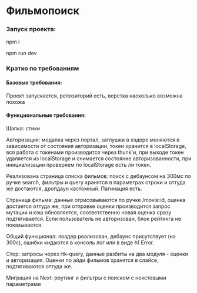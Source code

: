 # Фильмопоиск

### Запуск проекта:

npm i

npm run dev

### Кратко по требованиям

#### Базовые требования:

Проект запускается, репозиторий есть, верстка насколько возможна похожа

#### Функциональные требования:

Шапка: стики

Авторизация: модалка через портал, заглушки в хэдере меняются в зависимости от состояния авторизации, токен хранится в localStorage, вся работа с токенами производится через thunk'и, при выходе токен удаляется из localStorage и снимается состояние авторизованности, при инициализации проверяем по localStorage есть ли токен.

Реализована страница списка фильмов: поиск с дебаунсом на 300мс по ручке search, фильтры и query хранятся в параметрах строки и оттуда же достаются, дропдаун кастомный. Пагинация есть.

Страница фильма: данные отрисовываются по ручке /movie:id, оценка достается оттуда же, при отправке оценки производится запрос мутации и кэш обновляется, соответственно новая оценка сразу подтягивается. Если пользователь не авторизован, блок рейтинга не показывается.

Общий функционал: лоадер реализован, дебаунс присутствует (на 300с), ошибки кидаются в консоль лог или в виде h1 Error.

Стор: запросы через rtk-query, данные разбиты на два модуля - оценки и авторизация. Оценки по айди фильмов хранятся в слайсе, подтягиваются оттуда же.

Миграция на Next: роутинг и фильтры с поиском с некстовыми параметрами
